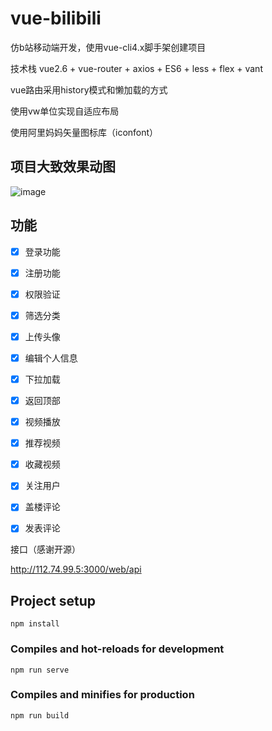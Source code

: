 # vue-bilibili

仿b站移动端开发，使用vue-cli4.x脚手架创建项目

技术栈 vue2.6 + vue-router + axios + ES6 + less + flex + vant

vue路由采用history模式和懒加载的方式

使用vw单位实现自适应布局

使用阿里妈妈矢量图标库（iconfont）




## 项目大致效果动图
![image](https://github.com/Purelangzi/vue-bilibili/blob/master/bilibili.gif)


## 功能
- [x] 登录功能
- [x] 注册功能
- [x] 权限验证
- [x] 筛选分类
- [x] 上传头像
- [x] 编辑个人信息
- [x] 下拉加载
- [x] 返回顶部
- [x] 视频播放
- [x] 推荐视频
- [x] 收藏视频
- [x] 关注用户
- [x] 盖楼评论
- [x] 发表评论



接口（感谢开源）

http://112.74.99.5:3000/web/api


## Project setup
```
npm install
```

### Compiles and hot-reloads for development
```
npm run serve
```

### Compiles and minifies for production
```
npm run build
```

